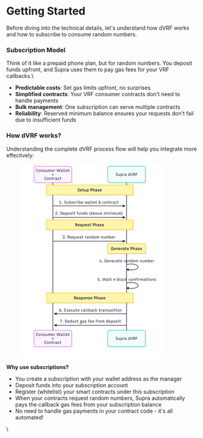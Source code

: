 # Getting Started

Before diving into the technical details, let's understand how dVRF works and how to subscribe to consume random numbers.

### Subscription Model

Think of it like a prepaid phone plan, but for random numbers. You deposit funds upfront, and Supra uses them to pay gas fees for your VRF callbacks.\


* **Predictable costs**: Set gas limits upfront, no surprises
* **Simplified contracts**: Your VRF consumer contracts don't need to handle payments
* **Bulk management**: One subscription can serve multiple contracts
* **Reliability**: Reserved minimum balance ensures your requests don't fail due to insufficient funds

### How dVRF works?

Understanding the complete dVRF process flow will help you integrate more effectively:



<figure><picture><source srcset=".gitbook/assets/Untitled diagram _ Mermaid Chart-2025-08-25-191854.png" media="(prefers-color-scheme: dark)"><img src=".gitbook/assets/Untitled diagram _ Mermaid Chart-2025-08-25-191451.png" alt="" width="375"></picture><figcaption></figcaption></figure>

**Why use subscriptions?**

* You create a subscription with your wallet address as the manager
* Deposit funds into your subscription account
* Register (whitelist) your smart contracts under this subscription
* When your contracts request random numbers, Supra automatically pays the callback gas fees from your subscription balance
* No need to handle gas payments in your contract code - it's all automated!



\
